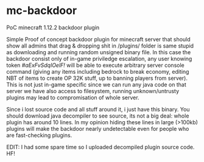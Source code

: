 # mc-backdoor
PoC minecraft 1.12.2 backdoor plugin

Simple Proof of concept backdoor plugin for minecraft server that should show all admins that drag & dropping shit in /plugins/ folder is same stupid as downloading and running random unsigned binary file. In this case the backdoor consist only of in-game priviledge escalation, any user knowing token _#aExFvSdqIOelF!_ will be able to execute arbitrary server console command (giving any items including bedrock to break economy, editing NBT of items to create OP 32K stuff, up to banning players from server). This is not just in-game specific since we can run any java code on that server we have also access to filesystem, running unknown/untrusty plugins may lead to compromisation of whole server.

Since i lost source code and all stuff around it, i just have this binary. You should download java decompiler to see source, its not a big deal: whole plugin has around 10 lines. In my opinion hiding these lines in large (>100kb) plugins will make the backdoor nearly undetectable even for people who are fast-checking plugins.

EDIT: I had some spare time so I uploaded decompiled plugin source code. HF!
